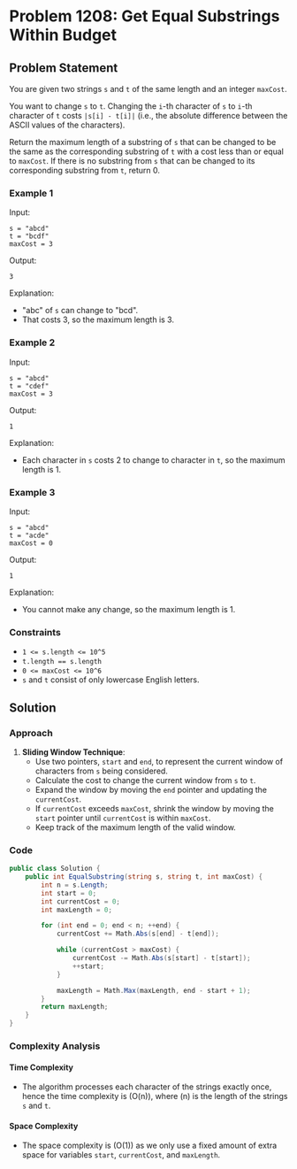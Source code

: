 # Problem 1208: Get Equal Substrings Within Budget
## Problem Statement
You are given two strings `s` and `t` of the same length and an integer `maxCost`.

You want to change `s` to `t`. Changing the `i`-th character of `s` to `i`-th character of `t` costs `|s[i] - t[i]|` (i.e., the absolute difference between the ASCII values of the characters).

Return the maximum length of a substring of `s` that can be changed to be the same as the corresponding substring of `t` with a cost less than or equal to `maxCost`. If there is no substring from `s` that can be changed to its corresponding substring from `t`, return 0.

### Example 1
Input:
```
s = "abcd"
t = "bcdf"
maxCost = 3
```
Output:
```
3
```
Explanation:
- "abc" of `s` can change to "bcd".
- That costs 3, so the maximum length is 3.

### Example 2
Input:
```
s = "abcd"
t = "cdef"
maxCost = 3
```
Output:
```
1
```
Explanation:
- Each character in `s` costs 2 to change to character in `t`, so the maximum length is 1.

### Example 3
Input:
```
s = "abcd"
t = "acde"
maxCost = 0
```
Output:
```
1
```
Explanation:
- You cannot make any change, so the maximum length is 1.

### Constraints
- `1 <= s.length <= 10^5`
- `t.length == s.length`
- `0 <= maxCost <= 10^6`
- `s` and `t` consist of only lowercase English letters.

## Solution

### Approach
1. **Sliding Window Technique**:
   - Use two pointers, `start` and `end`, to represent the current window of characters from `s` being considered.
   - Calculate the cost to change the current window from `s` to `t`.
   - Expand the window by moving the `end` pointer and updating the `currentCost`.
   - If `currentCost` exceeds `maxCost`, shrink the window by moving the `start` pointer until `currentCost` is within `maxCost`.
   - Keep track of the maximum length of the valid window.

### Code

```csharp
public class Solution {
    public int EqualSubstring(string s, string t, int maxCost) {
        int n = s.Length;
        int start = 0;
        int currentCost = 0;
        int maxLength = 0;

        for (int end = 0; end < n; ++end) {
            currentCost += Math.Abs(s[end] - t[end]);

            while (currentCost > maxCost) {
                currentCost -= Math.Abs(s[start] - t[start]);
                ++start;
            }

            maxLength = Math.Max(maxLength, end - start + 1);
        }
        return maxLength;
    }
}
```

### Complexity Analysis
#### Time Complexity
- The algorithm processes each character of the strings exactly once, hence the time complexity is \(O(n)\), where \(n\) is the length of the strings `s` and `t`.

#### Space Complexity
- The space complexity is \(O(1)\) as we only use a fixed amount of extra space for variables `start`, `currentCost`, and `maxLength`.
```
